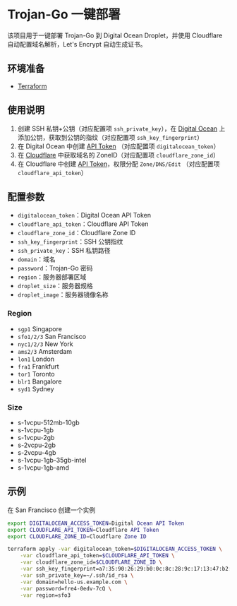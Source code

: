 # Trojan-Go 一键部署

该项目用于一键部署 Trojan-Go 到 Digital Ocean Droplet，并使用 Cloudflare 自动配置域名解析，Let's Encrypt 自动生成证书。

## 环境准备

- [Terraform](https://www.terraform.io/downloads.html)

## 使用说明

1. 创建 SSH 私钥+公钥（对应配置项 `ssh_private_key`），在 [Digital Ocean](https://cloud.digitalocean.com) 上添加公钥，获取到公钥的指纹（对应配置项 `ssh_key_fingerprint`）
2. 在 Digital Ocean 中创建 [API Token](https://cloud.digitalocean.com/account/api/tokens) （对应配置项 `digitalocean_token`）
3. 在 [Cloudflare](https://www.cloudflare.com) 中获取域名的 ZoneID（对应配置项 `cloudflare_zone_id`）
4. 在 Cloudflare 中创建 [API Token](https://dash.cloudflare.com/profile/api-tokens)，权限分配 `Zone/DNS/Edit` （对应配置项 `cloudflare_api_token`）

## 配置参数

- `digitalocean_token`：Digital Ocean API Token
- `cloudflare_api_token`：Cloudflare API Token
- `cloudflare_zone_id`：Cloudflare Zone ID
- `ssh_key_fingerprint`：SSH 公钥指纹
- `ssh_private_key`：SSH 私钥路径
- `domain`：域名
- `password`：Trojan-Go 密码
- `region`：服务器部署区域
- `droplet_size`：服务器规格
- `droplet_image`：服务器镜像名称

### Region

- `sgp1` Singapore
- `sfo1/2/3` San Francisco
- `nyc1/2/3` New York
- `ams2/3` Amsterdam
- `lon1` London
- `fra1` Frankfurt
- `tor1` Toronto
- `blr1` Bangalore
- `syd1` Sydney

### Size

- s-1vcpu-512mb-10gb
- s-1vcpu-1gb
- s-1vcpu-2gb
- s-2vcpu-2gb
- s-2vcpu-4gb
- s-1vcpu-1gb-35gb-intel
- s-1vcpu-1gb-amd


## 示例

在 San Francisco 创建一个实例

```bash
export DIGITALOCEAN_ACCESS_TOKEN=Digital Ocean API Token
export CLOUDFLARE_API_TOKEN=Cloudflare API Token
export CLOUDFLARE_ZONE_ID=Cloudflare Zone ID

terraform apply -var digitalocean_token=$DIGITALOCEAN_ACCESS_TOKEN \
    -var cloudflare_api_token=$CLOUDFLARE_API_TOKEN \
    -var cloudflare_zone_id=$CLOUDFLARE_ZONE_ID \
    -var ssh_key_fingerprint=a7:35:90:26:29:b0:0c:8c:28:9c:17:13:47:b2:42:ce \
    -var ssh_private_key=~/.ssh/id_rsa \
    -var domain=hello-us.example.com \
    -var password=fre4-0edv-7cQ \
    -var region=sfo3
```
